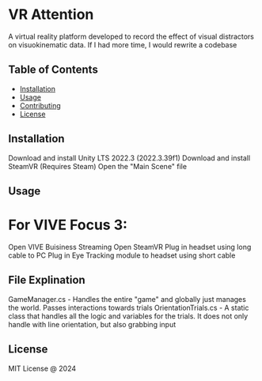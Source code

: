 # VR Attention

A virtual reality platform developed to record the effect of visual distractors on visuokinematic data. 
If I had more time, I would rewrite a codebase


## Table of Contents

- [Installation](#installation)
- [Usage](#usage)
- [Contributing](#contributing)
- [License](#license)

## Installation

Download and install Unity LTS 2022.3 (2022.3.39f1)
Download and install SteamVR (Requires Steam)
Open the "Main Scene" file 

## Usage

# For VIVE Focus 3:
Open VIVE Buisiness Streaming
Open SteamVR
Plug in headset using long cable to PC
Plug in Eye Tracking module to headset using short cable

## File Explination

GameManager.cs - Handles the entire "game" and globally just manages the world. Passes interactions towards trials
OrientationTrials.cs - A static class that handles all the logic and variables for the trials. It does not only handle with line orientation, but also grabbing input

## License

MIT License @ 2024
